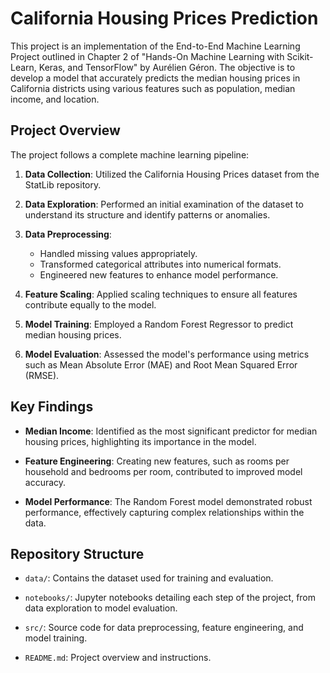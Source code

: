 # California Housing Prices Prediction

This project is an implementation of the End-to-End Machine Learning Project outlined in Chapter 2 of "Hands-On Machine Learning with Scikit-Learn, Keras, and TensorFlow" by Aurélien Géron. The objective is to develop a model that accurately predicts the median housing prices in California districts using various features such as population, median income, and location.

## Project Overview

The project follows a complete machine learning pipeline:

1. **Data Collection**: Utilized the California Housing Prices dataset from the StatLib repository.

2. **Data Exploration**: Performed an initial examination of the dataset to understand its structure and identify patterns or anomalies.

3. **Data Preprocessing**:
   - Handled missing values appropriately.
   - Transformed categorical attributes into numerical formats.
   - Engineered new features to enhance model performance.

4. **Feature Scaling**: Applied scaling techniques to ensure all features contribute equally to the model.

5. **Model Training**: Employed a Random Forest Regressor to predict median housing prices.

6. **Model Evaluation**: Assessed the model's performance using metrics such as Mean Absolute Error (MAE) and Root Mean Squared Error (RMSE).

## Key Findings

- **Median Income**: Identified as the most significant predictor for median housing prices, highlighting its importance in the model.

- **Feature Engineering**: Creating new features, such as rooms per household and bedrooms per room, contributed to improved model accuracy.

- **Model Performance**: The Random Forest model demonstrated robust performance, effectively capturing complex relationships within the data.

## Repository Structure

- `data/`: Contains the dataset used for training and evaluation.

- `notebooks/`: Jupyter notebooks detailing each step of the project, from data exploration to model evaluation.

- `src/`: Source code for data preprocessing, feature engineering, and model training.

- `README.md`: Project overview and instructions.






 

